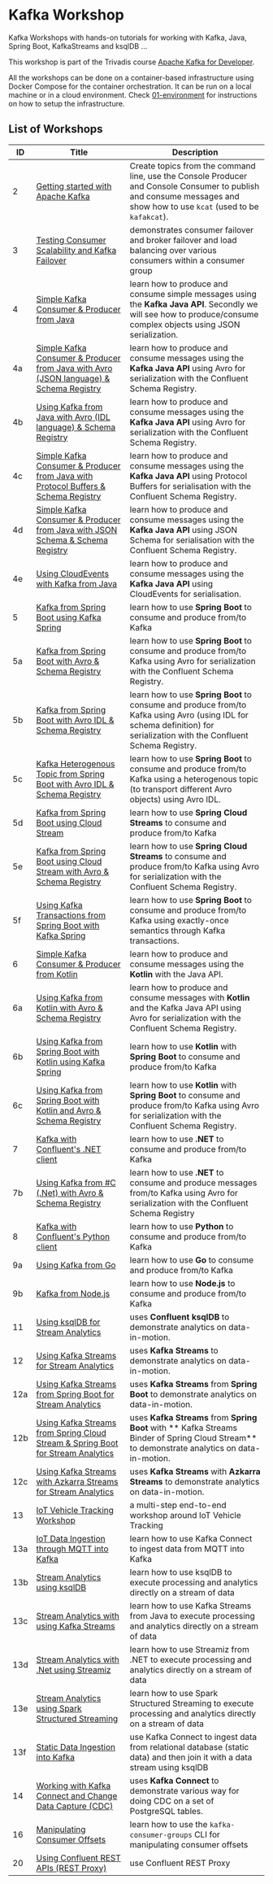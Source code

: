 # Kafka Workshop

Kafka Workshops with hands-on tutorials for working with Kafka, Java, Spring Boot, KafkaStreams and ksqlDB ...

This workshop is part of the Trivadis course [Apache Kafka for Developer](https://www.trivadis-training.com/en/training/apache-kafka-fuer-entwickler-bd-kafka-dev).

All the workshops can be done on a container-based infrastructure using Docker Compose for the container orchestration. It can be run on a local machine or in a cloud environment. Check [01-environment](https://github.com/gschmutz/kafka-workshop/tree/master/01-environment) for instructions on how to setup the infrastructure.


## List of Workshops

ID  | Title   | Description
------------- | ------------- | -------------
2 | [Getting started with Apache Kafka](./02-working-with-kafka-broker) | Create topics from the command line, use the Console Producer and Console Consumer to publish and consume messages and show how to use `kcat` (used to be `kafakcat`).
3 | [Testing Consumer Scalability and Kafka Failover](./03-understanding-failover)  | demonstrates consumer failover and broker failover and load balancing over various consumers within a consumer group
4 | [Simple Kafka Consumer & Producer from Java](./04-producing-consuming-kafka-with-java)  | learn how to produce and consume simple messages using the **Kafka Java API**. Secondly we will see how to produce/consume complex objects using JSON serialization.
4a | [Simple Kafka Consumer & Producer from Java with Avro (JSON language) & Schema Registry](./04a-working-with-avro-and-java)  | learn how to produce and consume messages using the **Kafka Java API** using Avro for serialization with the Confluent Schema Registry.
4b | [Using Kafka from Java with Avro (IDL language) & Schema Registry](./04b-working-with-avro-idl-and-java)  | learn how to produce and consume messages using the **Kafka Java API** using Avro for serialization with the Confluent Schema Registry.
4c | [Simple Kafka Consumer & Producer from Java with Protocol Buffers & Schema Registry](./04c-working-with-protobuf-and-java)  | learn how to produce and consume messages using the **Kafka Java API** using Protocol Buffers for serialisation with the Confluent Schema Registry.
4d | [Simple Kafka Consumer & Producer from Java with JSON Schema & Schema Registry](./04d-working-with-jsonschema-and-java)  | learn how to produce and consume messages using the **Kafka Java API** using JSON Schema for serialisation with the Confluent Schema Registry.
4e |  [Using CloudEvents with Kafka from Java](./04e-working-with-cloudenvent-and-java)  | learn how to produce and consume messages using the **Kafka Java API** using CloudEvents for serialisation.
5 | [Kafka from Spring Boot using Kafka Spring](./05-producing-consuming-kafka-with-springboot)  | learn how to use **Spring Boot** to consume and produce from/to Kafka
5a | [Kafka from Spring Boot with Avro & Schema Registry](./05a-working-with-avro-and-springboot)  | learn how to use **Spring Boot** to consume and produce from/to Kafka using Avro for serialization with the Confluent Schema Registry.
5b | [Kafka from Spring Boot with Avro IDL & Schema Registry](./05b-working-with-avro-idl-and-springboot)  | learn how to use **Spring Boot** to consume and produce from/to Kafka using Avro (using IDL for schema definition) for serialization with the Confluent Schema Registry.
5c | [Kafka Heterogenous Topic from Spring Boot with Avro IDL & Schema Registry](./05c-working-with-heterogenous-topic-avro-idl-and-springboot)  | learn how to use **Spring Boot** to consume and produce from/to Kafka using a heterogenous topic (to transport different Avro objects) using Avro IDL.
5d | [Kafka from Spring Boot using Cloud Stream](./05d-producing-consuming-kafka-with-springboot-cloud-stream)  | learn how to use **Spring Cloud Streams** to consume and produce from/to Kafka
5e | [Kafka from Spring Boot using Cloud Stream with Avro & Schema Registry](./05e-working-with-avro-and-springboot-cloud-stream)  | learn how to use **Spring Cloud Streams** to consume and produce from/to Kafka using Avro for serialization with the Confluent Schema Registry.
5f | [Using Kafka Transactions from Spring Boot with Kafka Spring](./05f-kafka-transactions-with-springboot)  | learn how to use **Spring Boot** to consume and produce from/to Kafka using exactly-once semantics through Kafka transactions.
6 | [Simple Kafka Consumer & Producer from Kotlin](./06-producing-consuming-kafka-with-kotlin)  | learn how to produce and consume messages using the **Kotlin** with the Java API.
6a | [Using Kafka from Kotlin with Avro & Schema Registry](./06a-working-with-avro-and-kotlin)  | learn how to produce and consume messages with **Kotlin** and the Kafka Java API using Avro for serialization with the Confluent Schema Registry.
6b | [Using Kafka from Spring Boot with Kotlin using Kafka Spring](./06b-producing-consuming-kafka-with-kotlin-springboot)  | learn how to use **Kotlin** with **Spring Boot** to consume and produce from/to Kafka
6c | [Using Kafka from Spring Boot with Kotlin and Avro & Schema Registry](./06c-working-with-avro-and-kotlin-springboot)  | learn how to use **Kotlin** with **Spring Boot** to consume and produce from/to Kafka using Avro for serialization with the Confluent Schema Registry. 
7 | [Kafka with Confluent's .NET client](./07-producing-consuming-kafka-with-dotnet)  | learn how to use **.NET** to consume and produce from/to Kafka
7b | [Using Kafka from #C (.Net) with Avro & Schema Registry](./07b-working-with-avro-and-dotnet)  | learn how to use **.NET** to consume and produce messages from/to Kafka using Avro for serialization with the Confluent Schema Registry
8 |[Kafka with Confluent's Python client](./08-producing-consuming-kafka-with-python)  | learn how to use **Python** to consume and produce from/to Kafka
9a |[Using Kafka from Go](./09a-working-with-go)  | learn how to use **Go** to consume and produce from/to Kafka
9b |[Kafka from Node.js](./09b-working-with-nodejs)  | learn how to use **Node.js** to consume and produce from/to Kafka
11 | [Using ksqlDB for Stream Analytics](./11-using-ksqldb-simple)  | uses **Confluent ksqlDB** to demonstrate analytics on data-in-motion.
12 | [Using Kafka Streams for Stream Analytics](./12-using-kafka-streams-simple)  | uses **Kafka Streams** to demonstrate analytics on data-in-motion.
12a | [Using Kafka Streams from Spring Boot for Stream Analytics](./12a-using-kafka-streams-from-springboot)  | uses **Kafka Streams** from **Spring Boot** to demonstrate analytics on data-in-motion.
12b | [Using Kafka Streams from Spring Cloud Stream & Spring Boot for Stream Analytics](./12b-using-kafka-streams-from-springcloud-springboot)  | uses **Kafka Streams** from **Spring Boot** with ** Kafka Streams Binder of Spring Cloud Stream** to demonstrate analytics on data-in-motion.
12c | [Using Kafka Streams with Azkarra Streams for Stream Analytics](./12c-using-kafka-streams-with-azkarra)  | uses **Kafka Streams** with **Azkarra Streams** to demonstrate analytics on data-in-motion.
13 | [IoT Vehicle Tracking Workshop](./13-iot-vehicle-tracking-workshop)  | a multi-step end-to-end workshop around IoT Vehicle Tracking
13a | [IoT Data Ingestion through MQTT into Kafka](./13a-iot-data-ingestion-over-mqtt)  | learn how to use Kafka Connect to ingest data from MQTT into Kafka
13b | [Stream Analytics using ksqlDB](./13b-stream-analytics-using-ksql)  | learn how to use ksqlDB to execute processing and analytics directly on a stream of data
13c | [Stream Analytics with using Kafka Streams](./13c-stream-analytics-using-java-kstreams)  | learn how to use Kafka Streams from Java to execute processing and analytics directly on a stream of data
13d | [Stream Analytics with .Net using Streamiz](./13d-stream-analytics-using-dotnet-streamiz)  | learn how to use Streamiz from .NET to execute processing and analytics directly on a stream of data
13e | [Stream Analytics using Spark Structured Streaming](./13e-stream-analytics-using-spark-structured-streaming)  | learn how to use Spark Structured Streaming to execute processing and analytics directly on a stream of data
13f | [Static Data Ingestion into Kafka](./13f-static-data-ingestion)  | use Kafka Connect to ingest data from relational database (static data) and then join it with a data stream using ksqlDB
14 | [Working with Kafka Connect and Change Data Capture (CDC)](./14-working-with-kafka-connect-and-cdc)  | uses **Kafka Connect** to demonstrate various way for doing CDC on a set of PostgreSQL tables.
16 |[Manipulating Consumer Offsets](./16-manipulating-consumer-offsets)  | learn how to use the `kafka-consumer-groups` CLI for manipulating consumer offsets
20 | [Using Confluent REST APIs (REST Proxy)](./20-using-rest-proxy)  | use Confluent REST Proxy 
